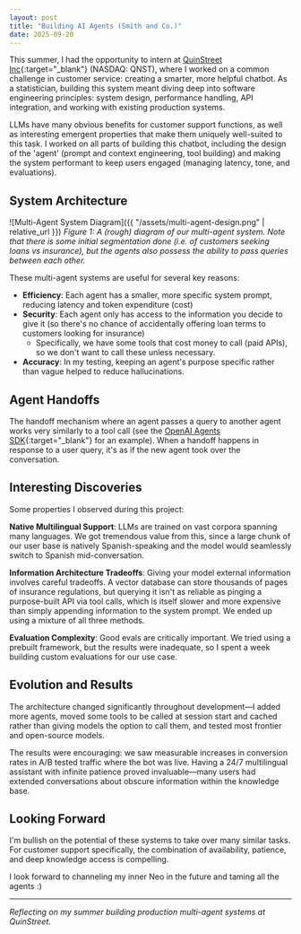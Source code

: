 ```yaml
---
layout: post
title: "Building AI Agents (Smith and Co.)"
date: 2025-09-20
---
```


This summer, I had the opportunity to intern at [QuinStreet Inc](https://www.quinstreet.com/){:target="_blank"} (NASDAQ: QNST), where I worked on a common challenge in customer service: creating a smarter, more helpful chatbot. As a statistician, building this system meant diving deep into software engineering principles: system design, performance handling, API integration, and working with existing production systems.

LLMs have many obvious benefits for customer support functions, as well as interesting emergent properties that make them uniquely well-suited to this task. I worked on all parts of building this chatbot, including the design of the 'agent' (prompt and context engineering, tool building) and making the system performant to keep users engaged (managing latency, tone, and evaluations).

## System Architecture

![Multi-Agent System Diagram]({{ "/assets/multi-agent-design.png" | relative_url }})
*Figure 1: A (rough) diagram of our multi-agent system. Note that there is some initial segmentation done (i.e. of customers seeking loans vs insurance), but the agents also possess the ability to pass queries between each other.*

These multi-agent systems are useful for several key reasons:

- **Efficiency**: Each agent has a smaller, more specific system prompt, reducing latency and token expenditure (cost)
- **Security**: Each agent only has access to the information you decide to give it (so there's no chance of accidentally offering loan terms to customers looking for insurance)
  - Specifically, we have some tools that cost money to call (paid APIs), so we don't want to call these unless necessary.
- **Accuracy**: In my testing, keeping an agent's purpose specific rather than vague helped to reduce hallucinations.

## Agent Handoffs

The handoff mechanism where an agent passes a query to another agent works very similarly to a tool call (see the [OpenAI Agents SDK](https://openai.github.io/openai-agents-python/handoffs/){:target="_blank"} for an example). When a handoff happens in response to a user query, it's as if the new agent took over the conversation.

## Interesting Discoveries

Some properties I observed during this project:

**Native Multilingual Support**: LLMs are trained on vast corpora spanning many languages. We got tremendous value from this, since a large chunk of our user base is natively Spanish-speaking and the model would seamlessly switch to Spanish mid-conversation.

**Information Architecture Tradeoffs**: Giving your model external information involves careful tradeoffs. A vector database can store thousands of pages of insurance regulations, but querying it isn't as reliable as pinging a purpose-built API via tool calls, which is itself slower and more expensive than simply appending information to the system prompt. We ended up using a mixture of all three methods.

**Evaluation Complexity**: Good evals are critically important. We tried using a prebuilt framework, but the results were inadequate, so I spent a week building custom evaluations for our use case.

## Evolution and Results

The architecture changed significantly throughout development—I added more agents, moved some tools to be called at session start and cached rather than giving models the option to call them, and tested most frontier and open-source models.

The results were encouraging: we saw measurable increases in conversion rates in A/B tested traffic where the bot was live. Having a 24/7 multilingual assistant with infinite patience proved invaluable—many users had extended conversations about obscure information within the knowledge base.

## Looking Forward

I'm bullish on the potential of these systems to take over many similar tasks. For customer support specifically, the combination of availability, patience, and deep knowledge access is compelling.

I look forward to channeling my inner Neo in the future and taming all the agents :)

---

*Reflecting on my summer building production multi-agent systems at QuinStreet.*